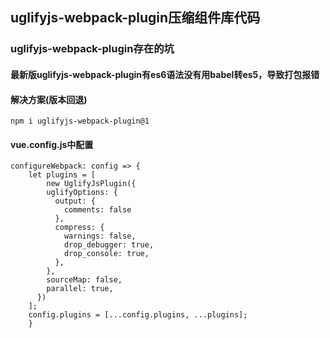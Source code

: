## uglifyjs-webpack-plugin压缩组件库代码

### uglifyjs-webpack-plugin存在的坑

#### 最新版uglifyjs-webpack-plugin有es6语法没有用babel转es5，导致打包报错

#### 解决方案(版本回退)
```
npm i uglifyjs-webpack-plugin@1
```

#### vue.config.js中配置
```
configureWebpack: config => {
	let plugins = [
		new UglifyJsPlugin({
	    uglifyOptions: {
		  output: {
	  		comments: false
		  },
	      compress: {
	        warnings: false,
	        drop_debugger: true,
	        drop_console: true,
	      },
	    },
	    sourceMap: false,
	    parallel: true,
	  })
	];
	config.plugins = [...config.plugins, ...plugins];	
	}
```